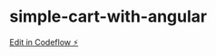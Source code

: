 # simple-cart-with-angular

[Edit in Codeflow ⚡️](https://stackblitz.com/~/github.com/abubakrmirgiyasov/simple-cart-with-angular)